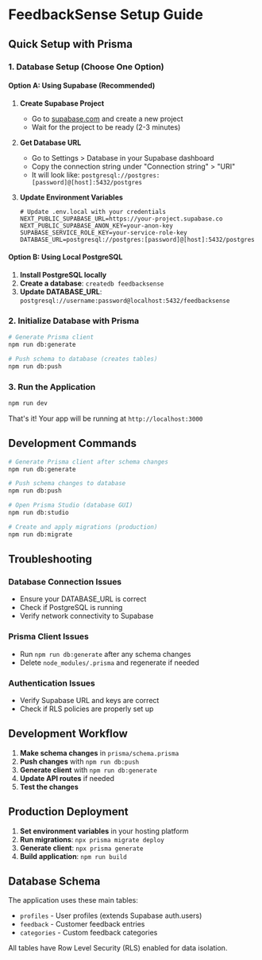 # FeedbackSense Setup Guide

## Quick Setup with Prisma

### 1. Database Setup (Choose One Option)

#### Option A: Using Supabase (Recommended)
1. **Create Supabase Project**
   - Go to [supabase.com](https://supabase.com) and create a new project
   - Wait for the project to be ready (2-3 minutes)

2. **Get Database URL**
   - Go to Settings > Database in your Supabase dashboard
   - Copy the connection string under "Connection string" > "URI"
   - It will look like: `postgresql://postgres:[password]@[host]:5432/postgres`

3. **Update Environment Variables**
   ```env
   # Update .env.local with your credentials
   NEXT_PUBLIC_SUPABASE_URL=https://your-project.supabase.co
   NEXT_PUBLIC_SUPABASE_ANON_KEY=your-anon-key
   SUPABASE_SERVICE_ROLE_KEY=your-service-role-key
   DATABASE_URL=postgresql://postgres:[password]@[host]:5432/postgres
   ```

#### Option B: Using Local PostgreSQL
1. **Install PostgreSQL locally**
2. **Create a database**: `createdb feedbacksense`
3. **Update DATABASE_URL**: `postgresql://username:password@localhost:5432/feedbacksense`

### 2. Initialize Database with Prisma

```bash
# Generate Prisma client
npm run db:generate

# Push schema to database (creates tables)
npm run db:push
```

### 3. Run the Application

```bash
npm run dev
```

That's it! Your app will be running at `http://localhost:3000`

## Development Commands

```bash
# Generate Prisma client after schema changes
npm run db:generate

# Push schema changes to database
npm run db:push

# Open Prisma Studio (database GUI)
npm run db:studio

# Create and apply migrations (production)
npm run db:migrate
```

## Troubleshooting

### Database Connection Issues
- Ensure your DATABASE_URL is correct
- Check if PostgreSQL is running
- Verify network connectivity to Supabase

### Prisma Client Issues
- Run `npm run db:generate` after any schema changes
- Delete `node_modules/.prisma` and regenerate if needed

### Authentication Issues
- Verify Supabase URL and keys are correct
- Check if RLS policies are properly set up

## Development Workflow

1. **Make schema changes** in `prisma/schema.prisma`
2. **Push changes** with `npm run db:push`
3. **Generate client** with `npm run db:generate`
4. **Update API routes** if needed
5. **Test the changes**

## Production Deployment

1. **Set environment variables** in your hosting platform
2. **Run migrations**: `npx prisma migrate deploy`
3. **Generate client**: `npx prisma generate`
4. **Build application**: `npm run build`

## Database Schema

The application uses these main tables:
- `profiles` - User profiles (extends Supabase auth.users)
- `feedback` - Customer feedback entries
- `categories` - Custom feedback categories

All tables have Row Level Security (RLS) enabled for data isolation.